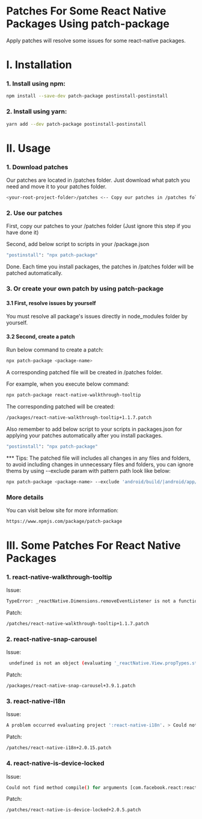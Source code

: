# Patches For Some React Native Packages Using patch-package
Apply patches will resolve some issues for some react-native packages.

# I. Installation

### 1. Install using npm:
```bash
npm install --save-dev patch-package postinstall-postinstall
```

### 2. Install using yarn:
```bash
yarn add --dev patch-package postinstall-postinstall
```

# II. Usage

### 1. Download patches
Our patches are located in /patches folder. Just download what patch you need and move it to your patches folder.

```bash
<your-root-project-folder>/patches <-- Copy our patches in /patches folder to this location.
```

### 2. Use our patches
First, copy our patches to your <root-project-folder>/patches folder (Just ignore this step if you have done it)

Second, add below script to scripts in your <root-project-folder>/package.json
```bash
"postinstall": "npx patch-package"
```
Done. Each time you install packages, the patches in <root-project-folder>/patches folder will be patched automatically.

### 3. Or create your own patch by using patch-package
#### 3.1 First, resolve issues by yourself
You must resolve all package's issues directly in node_modules folder by yourself.

#### 3.2 Second, create a patch
Run below command to create a patch:
```bash
npx patch-package <package-name>
```
A corresponding patched file will be created in <root-project-folder>/patches folder.

For example, when you execute below command:
```bash
npx patch-package react-native-walkthrough-tooltip
```

The corresponding patched will be created:
```bash
/packages/react-native-walkthrough-tooltip+1.1.7.patch
```

Also remember to add below script to your scripts in packages.json for applying your patches automatically after you install packages.
```bash
"postinstall": "npx patch-package"
```

*** Tips: The patched file will includes all changes in any files and folders, to avoid including changes in unnecessary files and folders, you can ignore thems by using --exclude param with pattern path look like below:
```bash
npx patch-package <package-name> --exclude 'android/build/|android/app/build/'
```

### More details
You can visit below site for more information:

```bash
https://www.npmjs.com/package/patch-package
```

# III. Some Patches For React Native Packages
### 1. react-native-walkthrough-tooltip

Issue:
```bash
TypeError: _reactNative.Dimensions.removeEventListener is not a function. (In '_reactNative.Dimensions.removeEventListener('change', this.updateWindowDims)', '_reactNative.Dimensions.removeEventListener' is undefined)
```

Patch:
```bash
/patches/react-native-walkthrough-tooltip+1.1.7.patch
```

### 2. react-native-snap-carousel

Issue:
```bash
 undefined is not an object (evaluating '_reactNative.View.propTypes.style')
```
Patch:
```bash
/packages/react-native-snap-carousel+3.9.1.patch
```

### 3. react-native-i18n

Issue:
```bash
A problem occurred evaluating project ':react-native-i18n'. > Could not find method compile() for arguments [com.facebook.react:react-native:+] on object of type org.gradle.api.internal.artifacts.dsl.dependencies.DefaultDependencyHandler
```

Patch:
```bash
/patches/react-native-i18n+2.0.15.patch
```

### 4. react-native-is-device-locked

Issue:
```bash
Could not find method compile() for arguments [com.facebook.react:react-native:0.20.+] on object of type org.gradle.api.internal.artifacts.dsl.dependencies.DefaultDependencyHandler.
```

Patch:
```bash
/patches/react-native-is-device-locked+2.0.5.patch
```

